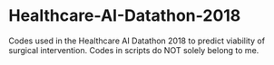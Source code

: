 # Healthcare-AI-Datathon-2018
Codes used in the Healthcare AI Datathon 2018 to predict viability of surgical intervention. Codes in scripts do NOT solely belong to me. 

